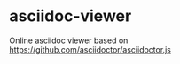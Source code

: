 asciidoc-viewer
===============

Online asciidoc viewer based on https://github.com/asciidoctor/asciidoctor.js

